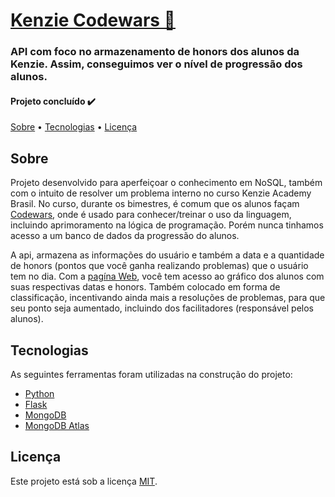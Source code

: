 # [Kenzie Codewars 👾](https://codewars-kenzie-xi.vercel.app/dashboard)

### API com foco no armazenamento de honors dos alunos da Kenzie. Assim, conseguimos ver o nível de progressão dos alunos.

#### Projeto concluído ✔️

[Sobre](#sobre) • [Tecnologias](#tecnologias) • [Licença](#licença)

## Sobre

Projeto desenvolvido para aperfeiçoar o conhecimento em NoSQL, também com o intuito de resolver um problema interno no curso Kenzie Academy Brasil. No curso, durante os bimestres, é comum que os alunos façam [Codewars](https://www.codewars.com/), onde é usado para conhecer/treinar o uso da linguagem, incluindo aprimoramento na lógica de programação. Porém nunca tinhamos acesso a um banco de dados da progressão do alunos. 

A api, armazena as informações do usuário e também a data e a quantidade de honors (pontos que você ganha realizando problemas) que o usuário tem no dia. Com a [pagína Web](https://codewars-kenzie-xi.vercel.app/dashboard), você tem acesso ao gráfico dos alunos com suas respectivas datas e honors. Também colocado em forma de classificação, incentivando ainda mais a resoluções de problemas, para que seu ponto seja aumentado, incluindo dos facilitadores (responsável pelos alunos).


## Tecnologias

As seguintes ferramentas foram utilizadas na construção do projeto:

- [Python](https://docs.python.org/3/)
- [Flask](https://flask.palletsprojects.com/en/2.1.x/)
- [MongoDB](https://www.mongodb.com/)
- [MongoDB Atlas](https://www.mongodb.com/atlas)


## Licença

Este projeto está sob a licença [MIT](https://choosealicense.com/licenses/mit/).
